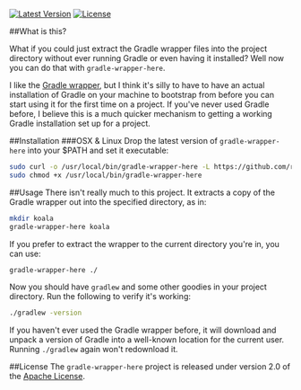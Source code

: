 [![Latest Version](http://img.shields.io/badge/latest-0.3.0-brightgreen.svg)](https://github.com/rholder/gradle-wrapper-here/releases/tag/v0.3.0) [![License](http://img.shields.io/badge/license-apache%202-brightgreen.svg)](https://github.com/rholder/gradle-wrapper-here/blob/master/LICENSE)

##What is this?

What if you could just extract the Gradle wrapper files into the project
directory without ever running Gradle or even having it installed? Well now you
can do that with `gradle-wrapper-here`.

I like the [Gradle wrapper](http://gradle.org/docs/2.14.1/userguide/gradle_wrapper.html),
but I think it's silly to have to have an actual installation of Gradle on your
machine to bootstrap from before you can start using it for the first time on a
project. If you've never used Gradle before, I believe this is a much quicker
mechanism to getting a working Gradle installation set up for a project.

##Installation
###OSX & Linux
Drop the latest version of `gradle-wrapper-here` into your $PATH and set it executable:

```bash
sudo curl -o /usr/local/bin/gradle-wrapper-here -L https://github.com/rholder/gradle-wrapper-here/releases/download/v0.3.0/gradle-wrapper-here && \
sudo chmod +x /usr/local/bin/gradle-wrapper-here
```

##Usage
There isn't really much to this project. It extracts a copy of the Gradle
wrapper out into the specified directory, as in:
```bash
mkdir koala
gradle-wrapper-here koala
```
If you prefer to extract the wrapper to the current directory you're in, you
can use:
```bash
gradle-wrapper-here ./
```
Now you should have `gradlew` and some other goodies in your project directory.
Run the following to verify it's working:
```bash
./gradlew -version
```
If you haven't ever used the Gradle wrapper before, it will download and unpack
a version of Gradle into a well-known location for the current user. Running
`./gradlew` again won't redownload it.

##License
The `gradle-wrapper-here` project is released under version 2.0 of the
[Apache License](http://www.apache.org/licenses/LICENSE-2.0).
